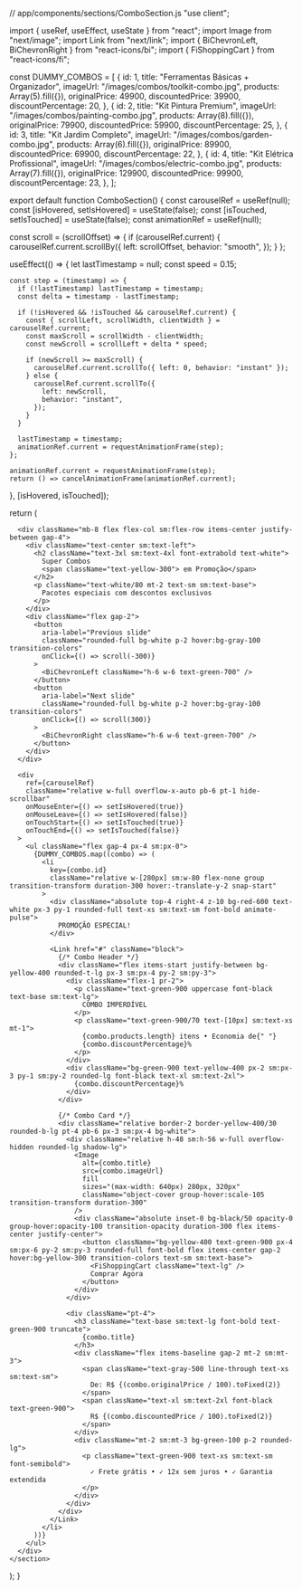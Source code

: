 // app/components/sections/ComboSection.js
"use client";

import { useRef, useEffect, useState } from "react";
import Image from "next/image";
import Link from "next/link";
import { BiChevronLeft, BiChevronRight } from "react-icons/bi";
import { FiShoppingCart } from "react-icons/fi";

const DUMMY_COMBOS = [
  {
    id: 1,
    title: "Ferramentas Básicas + Organizador",
    imageUrl: "/images/combos/toolkit-combo.jpg",
    products: Array(5).fill({}),
    originalPrice: 49900,
    discountedPrice: 39900,
    discountPercentage: 20,
  },
  {
    id: 2,
    title: "Kit Pintura Premium",
    imageUrl: "/images/combos/painting-combo.jpg",
    products: Array(8).fill({}),
    originalPrice: 79900,
    discountedPrice: 59900,
    discountPercentage: 25,
  },
  {
    id: 3,
    title: "Kit Jardim Completo",
    imageUrl: "/images/combos/garden-combo.jpg",
    products: Array(6).fill({}),
    originalPrice: 89900,
    discountedPrice: 69900,
    discountPercentage: 22,
  },
  {
    id: 4,
    title: "Kit Elétrica Profissional",
    imageUrl: "/images/combos/electric-combo.jpg",
    products: Array(7).fill({}),
    originalPrice: 129900,
    discountedPrice: 99900,
    discountPercentage: 23,
  },
];

export default function ComboSection() {
  const carouselRef = useRef(null);
  const [isHovered, setIsHovered] = useState(false);
  const [isTouched, setIsTouched] = useState(false);
  const animationRef = useRef(null);

  const scroll = (scrollOffset) => {
    if (carouselRef.current) {
      carouselRef.current.scrollBy({
        left: scrollOffset,
        behavior: "smooth",
      });
    }
  };

  useEffect(() => {
    let lastTimestamp = null;
    const speed = 0.15;

    const step = (timestamp) => {
      if (!lastTimestamp) lastTimestamp = timestamp;
      const delta = timestamp - lastTimestamp;

      if (!isHovered && !isTouched && carouselRef.current) {
        const { scrollLeft, scrollWidth, clientWidth } = carouselRef.current;
        const maxScroll = scrollWidth - clientWidth;
        const newScroll = scrollLeft + delta * speed;

        if (newScroll >= maxScroll) {
          carouselRef.current.scrollTo({ left: 0, behavior: "instant" });
        } else {
          carouselRef.current.scrollTo({
            left: newScroll,
            behavior: "instant",
          });
        }
      }

      lastTimestamp = timestamp;
      animationRef.current = requestAnimationFrame(step);
    };

    animationRef.current = requestAnimationFrame(step);
    return () => cancelAnimationFrame(animationRef.current);
  }, [isHovered, isTouched]);

  return (
    <section className="mx-auto max-w-7xl px-4 sm:px-6 py-12 bg-gradient-to-r from-green-700 to-green-800 relative">
      <div className="absolute top-0 left-0 right-0 h-1 bg-white/30"></div>

      <div className="mb-8 flex flex-col sm:flex-row items-center justify-between gap-4">
        <div className="text-center sm:text-left">
          <h2 className="text-3xl sm:text-4xl font-extrabold text-white">
            Super Combos
            <span className="text-yellow-300"> em Promoção</span>
          </h2>
          <p className="text-white/80 mt-2 text-sm sm:text-base">
            Pacotes especiais com descontos exclusivos
          </p>
        </div>
        <div className="flex gap-2">
          <button
            aria-label="Previous slide"
            className="rounded-full bg-white p-2 hover:bg-gray-100 transition-colors"
            onClick={() => scroll(-300)}
          >
            <BiChevronLeft className="h-6 w-6 text-green-700" />
          </button>
          <button
            aria-label="Next slide"
            className="rounded-full bg-white p-2 hover:bg-gray-100 transition-colors"
            onClick={() => scroll(300)}
          >
            <BiChevronRight className="h-6 w-6 text-green-700" />
          </button>
        </div>
      </div>

      <div
        ref={carouselRef}
        className="relative w-full overflow-x-auto pb-6 pt-1 hide-scrollbar"
        onMouseEnter={() => setIsHovered(true)}
        onMouseLeave={() => setIsHovered(false)}
        onTouchStart={() => setIsTouched(true)}
        onTouchEnd={() => setIsTouched(false)}
      >
        <ul className="flex gap-4 px-4 sm:px-0">
          {DUMMY_COMBOS.map((combo) => (
            <li
              key={combo.id}
              className="relative w-[280px] sm:w-80 flex-none group transition-transform duration-300 hover:-translate-y-2 snap-start"
            >
              <div className="absolute top-4 right-4 z-10 bg-red-600 text-white px-3 py-1 rounded-full text-xs sm:text-sm font-bold animate-pulse">
                PROMOÇÃO ESPECIAL!
              </div>

              <Link href="#" className="block">
                {/* Combo Header */}
                <div className="flex items-start justify-between bg-yellow-400 rounded-t-lg px-3 sm:px-4 py-2 sm:py-3">
                  <div className="flex-1 pr-2">
                    <p className="text-green-900 uppercase font-black text-base sm:text-lg">
                      COMBO IMPERDÍVEL
                    </p>
                    <p className="text-green-900/70 text-[10px] sm:text-xs mt-1">
                      {combo.products.length} itens • Economia de{" "}
                      {combo.discountPercentage}%
                    </p>
                  </div>
                  <div className="bg-green-900 text-yellow-400 px-2 sm:px-3 py-1 sm:py-2 rounded-lg font-black text-xl sm:text-2xl">
                    {combo.discountPercentage}%
                  </div>
                </div>

                {/* Combo Card */}
                <div className="relative border-2 border-yellow-400/30 rounded-b-lg pt-4 pb-6 px-3 sm:px-4 bg-white">
                  <div className="relative h-48 sm:h-56 w-full overflow-hidden rounded-lg shadow-lg">
                    <Image
                      alt={combo.title}
                      src={combo.imageUrl}
                      fill
                      sizes="(max-width: 640px) 280px, 320px"
                      className="object-cover group-hover:scale-105 transition-transform duration-300"
                    />
                    <div className="absolute inset-0 bg-black/50 opacity-0 group-hover:opacity-100 transition-opacity duration-300 flex items-center justify-center">
                      <button className="bg-yellow-400 text-green-900 px-4 sm:px-6 py-2 sm:py-3 rounded-full font-bold flex items-center gap-2 hover:bg-yellow-300 transition-colors text-sm sm:text-base">
                        <FiShoppingCart className="text-lg" />
                        Comprar Agora
                      </button>
                    </div>
                  </div>

                  <div className="pt-4">
                    <h3 className="text-base sm:text-lg font-bold text-green-900 truncate">
                      {combo.title}
                    </h3>
                    <div className="flex items-baseline gap-2 mt-2 sm:mt-3">
                      <span className="text-gray-500 line-through text-xs sm:text-sm">
                        De: R$ {(combo.originalPrice / 100).toFixed(2)}
                      </span>
                      <span className="text-xl sm:text-2xl font-black text-green-900">
                        R$ {(combo.discountedPrice / 100).toFixed(2)}
                      </span>
                    </div>
                    <div className="mt-2 sm:mt-3 bg-green-100 p-2 rounded-lg">
                      <p className="text-green-900 text-xs sm:text-sm font-semibold">
                        ✓ Frete grátis • ✓ 12x sem juros • ✓ Garantia extendida
                      </p>
                    </div>
                  </div>
                </div>
              </Link>
            </li>
          ))}
        </ul>
      </div>
    </section>
  );
}
